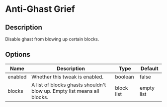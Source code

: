 # Anti-Ghast Grief

## Description

Disable ghast from blowing up certain blocks.

## Options

| Name    | Description                                                             | Type       | Default    |
| ------- | ----------------------------------------------------------------------- | ---------- | ---------- |
| enabled | Whether this tweak is enabled.                                          | boolean    | false      |
| blocks  | A list of blocks ghasts shouldn't blow up. Empty list means all blocks. | block list | empty list |



